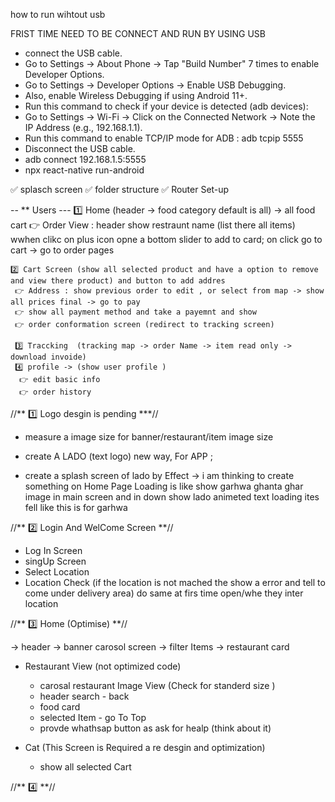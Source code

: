 how to run wihtout usb

FRIST TIME NEED TO BE CONNECT AND RUN BY USING USB

- connect the USB cable.
- Go to Settings → About Phone → Tap "Build Number" 7 times to enable Developer Options.
- Go to Settings → Developer Options → Enable USB Debugging.
- Also, enable Wireless Debugging if using Android 11+.
- Run this command to check if your device is detected (adb devices):
- Go to Settings → Wi-Fi → Click on the Connected Network → Note the IP Address (e.g., 192.168.1.1).
- Run this command to enable TCP/IP mode for ADB : adb tcpip 5555
- Disconnect the USB cable.
- adb connect 192.168.1.5:5555
- npx react-native run-android

✅ splasch screen
✅ folder structure
✅ Router Set-up

-- \*\* Users ---
1️⃣ Home (header -> food category default is all) -> all food cart
👉 Order View : header show restraunt name (list there all items) wwhen clikc on plus icon opne a bottom slider to add to card;
on click go to cart -> go to order pages

    2️⃣ Cart Screen (show all selected product and have a option to remove and view there product) and button to add addres
     👉 Address : show previous order to edit , or select from map -> show all prices final -> go to pay
     👉 show all payment method and take a payemnt and show
     👉 order conformation screen (redirect to tracking screen)

     3️⃣ Traccking  (tracking map -> order Name -> item read only -> download invoide)
     4️⃣ profile -> (show user profile )
      👉 edit basic info
      👉 order history


//**  1️⃣ Logo desgin is pending  ***//

* measure a image size for banner/restaurant/item image size

* create A LADO (text logo) new way, For APP ;
* create a splash screen of lado by Effect -> 
    i am thinking to create something on Home Page Loading is like show garhwa ghanta ghar image in main screen and  in down show lado animeted text loading
    ites fell like this is for garhwa  


//** 2️⃣ Login And WelCome Screen **//

* Log In Screen
* singUp Screen
* Select Location
* Location Check (if the location is not mached the show a error and tell to come under delivery area)
    do same at firs time open/whe they inter location


//** 3️⃣ Home (Optimise) **//

 -> header
 -> banner carosol screen
 -> filter Items
 -> restaurant card 

 * Restaurant View (not optimized code)
    * carosal restaurant Image View (Check for standerd size )
    * header search - back
    * food card
    * selected Item - go To Top
    * provde whathsap button as ask for healp (think about it)

* Cat (This Screen is Required a re desgin and optimization)
    * show all selected Cart
    
 
//** 4️⃣   **//


